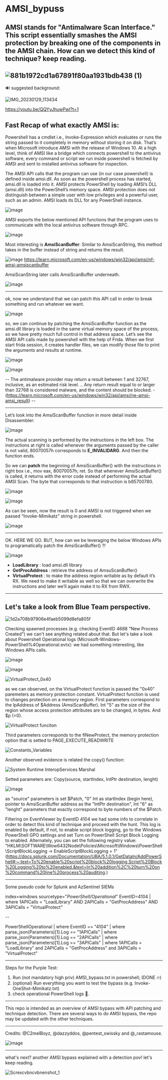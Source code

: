 # AMSI_bypuss
AMSI stands for "Antimalware Scan Interface." This script essentially smashes the AMSI protection by breaking one of the components in the AMSI chain. How can we detect this kind of technique? keep reading.
---
![881b1972cd1a67891f80aa1931bdb438 (1)](https://user-images.githubusercontent.com/65976929/214705830-9f35e0dc-0f3c-4c86-969b-a048ac213696.jpg)
---

🔊 suggested background:

![IMG_20230129_113434](https://user-images.githubusercontent.com/65976929/215320680-a39986d9-33f8-486f-8447-7bfdbf5a9166.jpg)

https://youtu.be/QQYyJhuwPwI?t=1

**Fast Recap of what exactly AMSI is:**
---
Powershell has a cmdlet i.e., Invoke-Expression which evaluates or runs the string passed to it completely in memory without storing it on disk.
That’s when Microsoft introduce AMSI with the release of Windows 10. At a high level, think of AMSI like a bridge which connects powershell to the antivirus software, every command or script we run inside powershell is fetched by AMSI and sent to installed antivirus software for inspection.

The AMSI API calls that the program can use (in our case powershell) is defined inside amsi.dll. As soon as the powershell process has started, amsi.dll is loaded into it. AMSI protects PowerShell by loading AMSI’s DLL (amsi.dll) into the PowerShell’s memory space. AMSI protection does not distinguish between a simple user with low privileges and a powerful user, such as an admin. AMSI loads its DLL for any PowerShell instance.

![image](https://user-images.githubusercontent.com/65976929/214707517-9e7052b3-7a6a-4250-bcf1-801389e33ee8.png)

AMSI exports the below mentioned API functions that the program uses to communicate with the local antivirus software through RPC.

![image](https://user-images.githubusercontent.com/65976929/214707702-5c2a6b01-c554-4e19-ad0d-424d8dd30363.png)

Most interesting is **AmsiScanBuffer**: Similar to AmsiScanString, this method takes in the buffer instead of string and returns the result.

![image](https://user-images.githubusercontent.com/65976929/214708244-01d514a6-a6b6-4f86-88ed-541c309f4c61.png)
https://learn.microsoft.com/en-us/windows/win32/api/amsi/nf-amsi-amsiscanbuffer

AmsiScanString later calls AmsiScanBuffer underneath.

![image](https://user-images.githubusercontent.com/65976929/214708528-27b34a1b-73fc-48dc-9264-099b0ee51fed.png)

---
ok, now we understand that we can patch this API call in order to break something and run whatever we want.

![image](https://user-images.githubusercontent.com/65976929/214709073-5bf5ed8e-e3d9-4107-b8bb-314112627cbb.png)

so, we can continue by patching the AmsiScanBuffer function as the amsi.dll library is loaded in the same virtual memory space of the process, so we have pretty much full control in that address space. Let’s see the AMSI API calls made by powershell with the help of Frida.
When we first start frida session, it creates handler files, we can modify those file to print the arguments and results at runtime.

![image](https://user-images.githubusercontent.com/65976929/214710372-7b44b7c9-1377-4ed4-8e19-db8f2e223b86.png)

![image](https://user-images.githubusercontent.com/65976929/214710440-d089b0c4-9770-4be6-be73-00bb1918a008.png)

-- The antimalware provider may return a result between 1 and 32767, inclusive, as an estimated risk level. .. Any return result equal to or larger than 32768 is considered malware, and the content should be blocked. - (https://learn.microsoft.com/en-us/windows/win32/api/amsi/ne-amsi-amsi_result) --

---

Let’s look into the AmsiScanBuffer function in more detail inside Disassembler:


![image](https://user-images.githubusercontent.com/65976929/214711717-0d73b05e-d309-4642-ab6d-666d0c63b5c4.png)

The actual scanning is performed by the instructions in the left box. The instructions at right is called whenever the arguments passed by the caller is not valid, 80070057h corresponds to **E_INVALIDARG**. And then the function ends.

So we can **patch** the beginning of AmsiScanBuffer() with the instructions in right box i.e., mov eax, 80070057h; ret. So that whenever AmsiScanBuffer() is called, it returns with the error code instead of performing the actual AMSI Scan. The byte that corresponds to that instruction is b85700780.

![image](https://user-images.githubusercontent.com/65976929/214712038-9b493316-f5f6-42aa-8c17-404d03445d4a.png)


![image](https://user-images.githubusercontent.com/65976929/214712321-f835a43c-fb11-45b8-8dcb-9c0671629ff4.png)


As can be seen, now the result is 0 and AMSI is not triggered when we passed “Invoke-Mimikatz” string in powershell.

![image](https://user-images.githubusercontent.com/65976929/214712629-a8e55ec6-55d8-4128-9842-1316dcc20f95.png)

---

OK. HERE WE GO.
BUT, how can we be leveraging the below Windows APIs to programatically patch the AmsiScanBuffer() ?!

![image](https://user-images.githubusercontent.com/65976929/214714738-55510ee6-a0fa-4341-b523-a4d1b67d8613.png)

- **LoadLibrary** : load amsi.dll library
- **GetProcAddress** : retrieve the address of AmsuScanBuffer()
- **VirtualProtect** : to make the address region writable as by 
                 default it’s RX. We need to make it writable 
                 as well so that we can overwrite the instructions 
                 and later we’ll again make it to RX from RWX.
                 
---

Let's take a look from **Blue Team** perspective.
---

![1d2a708b97906e4faeb5099d8efa805f](https://user-images.githubusercontent.com/65976929/214939421-745460ab-35a7-4569-b83e-49dbca8a2d19.jpg)



Checking spawned processes (e.g. checking EventID 4688 "New Process Created") we can't see anything related about that.
But let's take a look about Powershell Operational logs (Microsoft-Windows-PowerShell%4Operational.evtx): we had something interesting, like Windows APIs calls.

![image](https://user-images.githubusercontent.com/65976929/214823890-5de207b6-a9bb-4e5e-a39e-6d79aa8d2171.png)

![image](https://user-images.githubusercontent.com/65976929/214823764-32f86795-01a6-4404-b2bc-671a67f3eeb3.png)

![VirtualProtect_0x40](https://user-images.githubusercontent.com/65976929/215766955-2d68cd9b-4622-4a37-9e7e-a845c58782fb.png)

as we can observed, on the VirtualProtect function is passed the "0x40" paremeters as memory protection constant.
VirtualProtect function is used to changes protection on a memory region. First parameters correspond to the lpAddress of $Address (AmsiScanBuffer). Int "5" as the size of the region whose access protection attributes are to be changed, in bytes. And $p (=0).

![VirtualProtect funciton](https://user-images.githubusercontent.com/65976929/215767510-cbdb8e29-e09e-40a7-9d49-7723917697d1.png)

Third parameters corresponds to the flNewProtect, the memory protection option that is setted to PAGE_EXECUTE_READWRITE

![Constants_Variables](https://user-images.githubusercontent.com/65976929/215768580-863a10b1-7dd7-4aae-9d15-bd6bf21078f8.png)

Another observed evidence is related the copy() function:

![System Runtime InteropServices Marshal](https://user-images.githubusercontent.com/65976929/215769042-18012f7c-e0e0-4f7c-9d25-14eedb8a7056.png)

Setted parameters are: Copy(source, startIndex, IntPtr destination, lenght)

![image](https://user-images.githubusercontent.com/65976929/215770500-c953072e-9651-4cf0-960c-46ba9d8327e5.png)

as "source" parameters is set $Patch, 
"0" Int as startIndex (begin here), 
pointer to AmsiScanBuffer address as the "IntPtr destination",
Int "6" as "lenght" parameters that exactly correspond to byte numbers of the $Patch.

Filtering on EventViewer by EventID 4104 we had some info to correlate in order to detect this kind of technique and proceed with the hunt.
This log is enabled by default, if not, to enable script block logging, go to the Windows PowerShell GPO settings and set Turn on PowerShell Script Block Logging to enabled.
Alternately, you can set the following registry value: "HKLM\SOFTWARE\Wow6432Node\Policies\Microsoft\Windows\PowerShell\ScriptBlockLogging → EnableScriptBlockLogging = 1" (https://docs.splunk.com/Documentation/UBA/5.1.0.1/GetDataIn/AddPowerShell#:~:text=To%20enable%20script%20block%20logging,Script%20Block%20Logging%20to%20enabled.&text=In%20addition%2C%20turn%20on%20command%20line%20process%20auditing.)

---
Some pseudo code for Splunk and AzSentinel SIEMs 

index=windows sourcetype="*PowerShell/Operational*" EventID=4104 
| where 1APICalls = "LoadLibrary" AND 2APICalls = "GetProcAddress" AND 3APICalls = "VirtualProtect" 

--

PowerShellOperational
| where EventID == "4104"
| where parse_json(Parameters)[1].Log == "1APICalls"
| where parse_json(Parameters)[1].Log == "2APICalls"
| where parse_json(Parameters)[1].Log == "3APICalls"
| where 1APICalls = "LoadLibrary" and 2APICalls = "GetProcAddress" and 3APICalls = "VirtualProtect" 
  
______________________________________________________________________________________________________________________________________

Steps for the Purple Test:
1. Run (not mandatory high priv) AMSI_bypass.txt in powershell; (DONE 🔥)
2. (optional) Run everything you want to test the bypass (e.g. Invoke-OneShot-Mimikatz.txt)
3. check operational PowerShell logs 🔎.

---

This repo is intended as an overview of AMSI bypass with API patching and technique detection.
There are several ways to do AMSI bypass, the repo may be updated with the other techniques.

---

Credits: @C2melBoyz, @dazzyddos, @pentest_swissky and @_rastamouse.

![image](https://user-images.githubusercontent.com/65976929/214842518-b8a1d783-7e52-4a8c-9fa5-e781afedd7d8.png)

---

what's next? another AMSI bypass explained with a detection pov! let's keep reading.

![Screxcvbncvbnenshot_1](https://github.com/5hidobu/AMSI_bypuss/assets/65976929/9b29cb77-bed2-4633-b966-a4c7439c9a4e)





